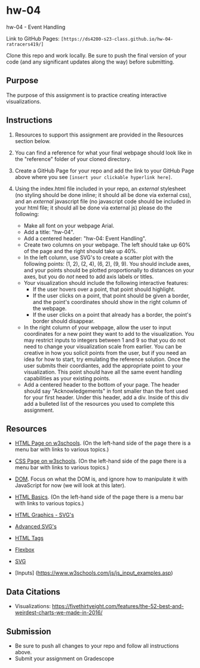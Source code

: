 # hw-04

hw-04 - Event Handling

Link to GitHub Pages: `[https://ds4200-s23-class.github.io/hw-04-ratracers419/]`

Clone this repo and work locally. Be sure to push the final version of your code (and any significant updates along the way) before submitting.

## Purpose

The purpose of this assignment is to practice creating interactive visualizations.

## Instructions

1. Resources to support this assignment are provided in the Resources section below.

1. You can find a reference for what your final webpage should look like in the "reference" folder of your cloned directory.

1. Create a GitHub Page for your repo and add the link to your GitHub Page above where you see `[insert your clickable hyperlink here]`.

1. Using the index.html file included in your repo, an _external_ stylesheet (no styling should be done inline; it should all be done via external css), and an _external_ javascript file (no javascript code should be included in your html file; it should all be done via external js) please do the following:

   - Make all font on your webpage Arial.
   - Add a title: "hw-04".
   - Add a centered header: "hw-04: Event Handling".
   - Create two columns on your webpage. The left should take up 60% of the page and the right should take up 40%.
   - In the left column, use SVG's to create a scatter plot with the following points: (1, 2), (2, 4), (6, 2), (9, 9). You should include axes, and your points should be plotted proportionally to distances on your axes, but you do _not_ need to add axis labels or titles.
   - Your visualization should include the following interactive features:
     - If the user hovers over a point, that point should highlight.
     - If the user clicks on a point, that point should be given a border, and the point's coordinates should show in the right column of the webpage.
     - If the user clicks on a point that already has a border, the point's border should disappear.
   - In the right column of your webpage, allow the user to input coordinates for a new point they want to add to the visualization. You may restrict inputs to integers between 1 and 9 so that you do not need to change your visualization scale from earlier. You can be creative in how you solicit points from the user, but if you need an idea for how to start, try emulating the reference solution. Once the user submits their coordiantes, add the appropriate point to your visualization. This point should have all the same event handling capabilities as your existing points.
   - Add a centered header to the bottom of your page. The header should say "Acknowledgements" in font smaller than the font used for your first header. Under this header, add a div. Inside of this div add a bulleted list of the resources you used to complete this assignment.

## Resources

- [HTML Page on w3schools](https://www.w3schools.com/html/default.asp). (On the left-hand side of the page there is a menu bar with links to various topics.)

- [CSS Page on w3schools](https://www.w3schools.com/css/default.asp). (On the left-hand side of the page there is a menu bar with links to various topics.)

- [DOM](https://www.geeksforgeeks.org/dom-document-object-model/). Focus on what the DOM is, and ignore how to manipulate it with JavaScript for now (we will look at this later).

- [HTML Basics](https://www.geeksforgeeks.org/html-introduction/?ref=lbp). (On the left-hand side of the page there is a menu bar with links to various topics.)

- [HTML Graphics - SVG's](https://www.geeksforgeeks.org/html-svg-basics/?ref=lbp)

- [Advanced SVG's](https://learn-the-web.algonquindesign.ca/topics/advanced-svg/)

- [HTML Tags](https://www.geeksforgeeks.org/html-tags-complete-reference/?ref=lbp)

- [Flexbox](https://css-tricks.com/snippets/css/a-guide-to-flexbox/)

- [SVG](https://www.w3schools.com/graphics/svg_intro.asp)

- [Inputs] (https://www.w3schools.com/js/js_input_examples.asp)

## Data Citations

- Visualizations: https://fivethirtyeight.com/features/the-52-best-and-weirdest-charts-we-made-in-2016/

## Submission

- Be sure to push all changes to your repo and follow all instructions above.
- Submit your assignment on Gradescope
